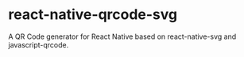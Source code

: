 # react-native-qrcode-svg
A QR Code generator for React Native based on react-native-svg and javascript-qrcode.
